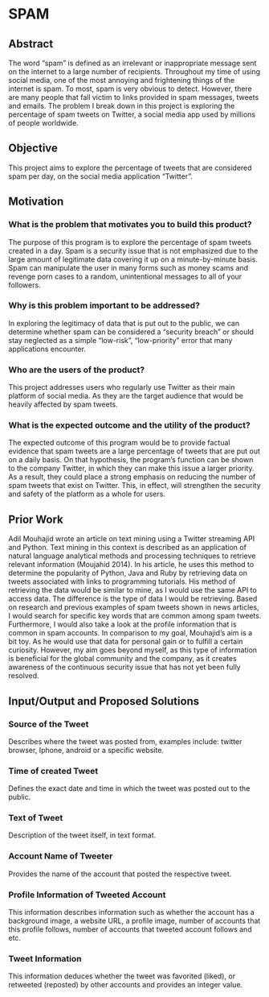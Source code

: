 # SPAM

## Abstract 

The word “spam” is defined as an irrelevant or inappropriate message sent on the internet to a large number of recipients. Throughout my time of using social media, one of the most annoying and frightening things of the internet is spam. To most, spam is very obvious to detect. However, there are many people that fall victim to links provided in spam messages, tweets and emails. The problem I break down in this project is exploring the percentage of spam tweets on Twitter, a social media app used by millions of people worldwide. 

## Objective 

This project aims to explore the percentage of tweets that are considered spam per day, on the social media application “Twitter”. 

## Motivation 

### What is the problem that motivates you to build this product?
The purpose of this program is to explore the percentage of spam tweets created in a day. Spam is a security issue that is not emphasized due to the large amount of legitimate data covering it up on a minute-by-minute basis. Spam can manipulate the user in many forms such as money scams and revenge porn cases to a random, unintentional messages to all of your followers. 
### Why is this problem important to be addressed?  
In exploring the legitimacy of data that is put out to the public, we can determine whether spam can be considered a “security breach” or should stay neglected as a simple “low-risk”, “low-priority” error that many applications encounter. 
### Who are the users of the product?
This project addresses users who regularly use Twitter as their main platform of social media. As they are the target audience that would be heavily affected by spam tweets.
### What is the expected outcome and the utility of the product?
The expected outcome of this program would be to provide factual evidence that spam tweets are a large percentage of tweets that are put out on a daily basis. On that hypothesis, the program’s function can be shown to the company Twitter, in which they can make this issue a larger priority. As a result, they could place a strong emphasis on reducing the number of spam tweets that exist on Twitter. This, in effect, will strengthen the security and safety of the platform as a whole for users.  

## Prior Work
Adil Mouhajid wrote an article on text mining using a Twitter streaming API and Python. Text mining in this context is described as an application of natural language analytical methods and processing techniques to retrieve relevant information (Moujahid 2014). In his article, he uses this method to determine the popularity of Python, Java and Ruby by retrieving data on tweets associated with links to programming tutorials. His method of retrieving the data would be similar to mine, as I would use the same API to access data. The difference is the type of data I would be retrieving. Based on research and previous examples of spam tweets shown in news articles, I would search for specific key words that are common among spam tweets. Furthermore, I would also take a look at the profile information that is common in spam accounts. In comparison to my goal, Mouhajid’s aim is a bit toy. As he would use that data for personal gain or to fulfill a certain curiosity. However, my aim goes beyond myself, as this type of information is beneficial for the global community and the company, as it creates awareness of the continuous security issue that has not yet been fully resolved. 

## Input/Output and Proposed Solutions

### Source of the Tweet
Describes where the tweet was posted from, examples include: twitter browser, Iphone, android or a specific website.
### Time of created Tweet
Defines the exact date and time in which the tweet was posted out to the public.
### Text of Tweet
Description of the tweet itself, in text format.
### Account Name of Tweeter
Provides the name of the account that posted the respective tweet.
### Profile Information of Tweeted Account
This information describes information such as whether the account has a background image, a website URL, a profile image, number of accounts that this profile follows, number of accounts that tweeted account follows and etc.  
### Tweet Information
This information deduces whether the tweet was favorited (liked), or retweeted (reposted) by other accounts and provides an integer value.

